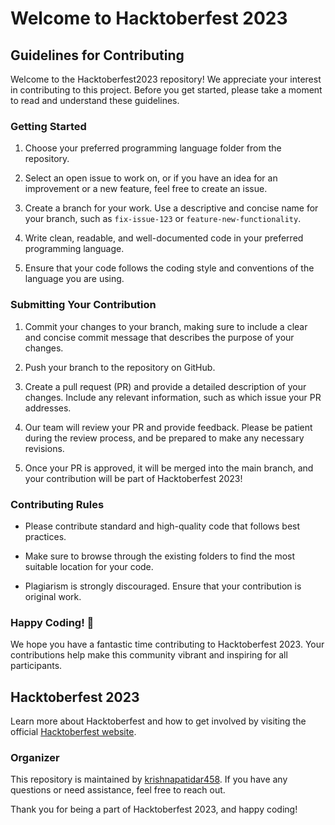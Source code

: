 # Welcome to Hacktoberfest 2023

## Guidelines for Contributing

Welcome to the Hacktoberfest2023 repository! We appreciate your interest in contributing to this project. Before you get started, please take a moment to read and understand these guidelines.

### Getting Started

1. Choose your preferred programming language folder from the repository.

2. Select an open issue to work on, or if you have an idea for an improvement or a new feature, feel free to create an issue.

3. Create a branch for your work. Use a descriptive and concise name for your branch, such as `fix-issue-123` or `feature-new-functionality`.

4. Write clean, readable, and well-documented code in your preferred programming language.

5. Ensure that your code follows the coding style and conventions of the language you are using.

### Submitting Your Contribution

1. Commit your changes to your branch, making sure to include a clear and concise commit message that describes the purpose of your changes.

2. Push your branch to the repository on GitHub.

3. Create a pull request (PR) and provide a detailed description of your changes. Include any relevant information, such as which issue your PR addresses.

4. Our team will review your PR and provide feedback. Please be patient during the review process, and be prepared to make any necessary revisions.

5. Once your PR is approved, it will be merged into the main branch, and your contribution will be part of Hacktoberfest 2023!

### Contributing Rules

- Please contribute standard and high-quality code that follows best practices.

- Make sure to browse through the existing folders to find the most suitable location for your code.

- Plagiarism is strongly discouraged. Ensure that your contribution is original work.

### Happy Coding! 🚀

We hope you have a fantastic time contributing to Hacktoberfest 2023. Your contributions help make this community vibrant and inspiring for all participants.

## Hacktoberfest 2023

Learn more about Hacktoberfest and how to get involved by visiting the official [Hacktoberfest website](https://hacktoberfest.com).

### Organizer

This repository is maintained by [krishnapatidar458](https://github.com/krishnapatidar458). If you have any questions or need assistance, feel free to reach out.

Thank you for being a part of Hacktoberfest 2023, and happy coding!

